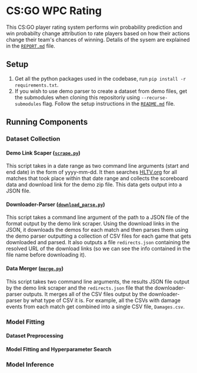 # CS:GO WPC Rating

This CS:GO player rating system performs win probability prediction and win probabilty change attribution to rate players based on how their actions change their team's chances of winning. Detalis of the sysem are explained in the [`REPORT.md`](REPORT.md) file.

## Setup

1. Get all the python packages used in the codebase, run `pip install -r requirements.txt`.
2. If you wish to use demo parser to create a dataset from demo files, get the submodules when cloning this repositoriy using `--recurse-submodules` flag. Follow the setup instructions in the [`README.md`](scrape_parse/csgo/README.md) file.

## Running Components

### Dataset Collection

#### Demo Link Scaper ([`scrape.py`](scrape_parse/scrape.py))

This script takes in a date range as two command line arguments (start and end date) in the form of yyyy-mm-dd. It then searches [HLTV.org](https://www.hltv.org/) for all matches that took place within that date range and collects the scoreboard data and download link for the demo zip file. This data gets output into a JSON file.

#### Downloader-Parser ([`download_parse.py`](scrape_parse/download_parse.py))

This script takes a command line argument of the path to a JSON file of the format output by the demo link  scraper. Using the download links in the JSON, it downloads the demos for each match and then parses them using the demo parser outputting a collection of CSV files for each game that gets downloaded and parsed. It also outputs a file `redirects.json` containing the resolved URL of the download links (so we can see the info contained in the file name before downloading it).

#### Data Merger ([`merge.py`](scrape_parse/merge.py))

This script takes two command line arguments, the results JSON file output by the demo link scraper and the `redirects.json` file that the downloader-parser outputs. It merges all of the CSV files output by the downloader-parser by what type of CSV it is. For example, all the CSVs with damage events from each match get combined into a single CSV file, `Damages.csv`.

### Model Fitting

#### Dataset Preprocessing

#### Model Fitting and Hyperparameter Search

### Model Inference
